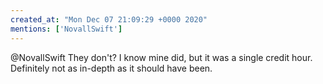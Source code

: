 ```yaml
---
created_at: "Mon Dec 07 21:09:29 +0000 2020"
mentions: ['NovallSwift']
---
```


@NovallSwift They don't? I know mine did, but it was a single credit hour. Definitely not as in-depth as it should have been.